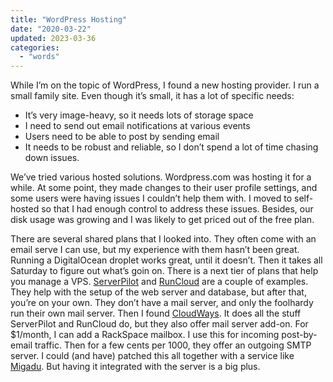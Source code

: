 ```yaml
---
title: "WordPress Hosting"
date: "2020-03-22"
updated: 2023-03-36
categories:
  - "words"
---
```


While I’m on the topic of WordPress, I found a new hosting provider. I run a small family site. Even though it’s small, it has a lot of specific needs:

- It’s very image-heavy, so it needs lots of storage space
- I need to send out email notifications at various events
- Users need to be able to post by sending email
- It needs to be robust and reliable, so I don’t spend a lot of time chasing down issues.

We’ve tried various hosted solutions. Wordpress.com was hosting it for a while. At some point, they made changes to their user profile settings, and some users were having issues I couldn’t help them with. I moved to self-hosted so that I had enough control to address these issues. Besides, our disk usage was growing and I was likely to get priced out of the free plan.

There are several shared plans that I looked into. They often come with an email serve I can use, but my experience with them hasn’t been great. Running a DigitalOcean droplet works great, until it doesn’t. Then it takes all Saturday to figure out what’s goin on. There is a next tier of plans that help you manage a VPS. [ServerPilot](https://serverpilot.io/) and [RunCloud](https://runcloud.io/) are a couple of examples. They help with the setup of the web server and database, but after that, you’re on your own. They don’t have a mail server, and only the foolhardy run their own mail server. Then I found [CloudWays](https://www.cloudways.com/en/). It does all the stuff ServerPilot and RunCloud do, but they also offer mail server add-on. For $1/month, I can add a RackSpace mailbox. I use this for incoming post-by-email traffic. Then for a few cents per 1000, they offer an outgoing SMTP server. I could (and have) patched this all together with a service like [Migadu](https://www.migadu.com/). But having it integrated with the server is a big plus.
